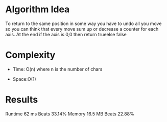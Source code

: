 # Algorithm Idea

To return to the same position in some way you have to undo all you move so you can think that every move sum up or decrease a counter for each axis. At the end if the axis is 0,0 then return trueelse false

# Complexity

- Time: O(n) where n is the number of chars

- Space:O(1)

# Results

Runtime
62 ms
Beats
33.14%
Memory
16.5 MB
Beats
22.88%